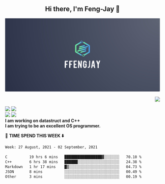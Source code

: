 <h2 align="center"> Hi there, I'm Feng-Jay 👋 </h2>  

![](https://github.com/Feng-Jay/DataStruct/blob/master/Image/1.png)  

<img align="right" src="https://github-readme-stats.vercel.app/api?username=Feng-Jay&show_icons=true&icon_color=CE1D2D&text_color=718096&bg_color=ffffff&hide_title=true" />


&emsp;

![](https://visitor-badge.glitch.me/badge?page_id=Feng-Jay.readme)
![](https://img.shields.io/badge/Concentrate-Cpp-blue)  
![](https://img.shields.io/badge/Rust-primer-orange)
![](https://img.shields.io/badge/Target-OS-9cf)  
**I am working on datastruct and C++**  
**I am trying to be an excellent OS programmer.**  


📘 **TIME SPEND THIS WEEK ⬇️**
<!--START_SECTION:waka-->
```text
Week: 27 August, 2021 - 02 September, 2021

C          19 hrs 6 mins   █████████████████▓░░░░░░░   70.10 % 
C++        6 hrs 38 mins   ██████░░░░░░░░░░░░░░░░░░░   24.38 % 
Markdown   1 hr 17 mins    █▒░░░░░░░░░░░░░░░░░░░░░░░   04.73 % 
JSON       8 mins          ░░░░░░░░░░░░░░░░░░░░░░░░░   00.49 % 
Other      3 mins          ░░░░░░░░░░░░░░░░░░░░░░░░░   00.19 % 
```
<!--END_SECTION:waka-->
